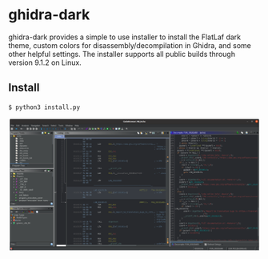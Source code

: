 # ghidra-dark

ghidra-dark provides a simple to use installer to install the FlatLaf dark theme, custom colors for disassembly/decompilation in Ghidra, and some other helpful settings. The installer supports all public builds through version 9.1.2 on Linux.

## Install

```
$ python3 install.py
```

![](ghidra-dark.png)
